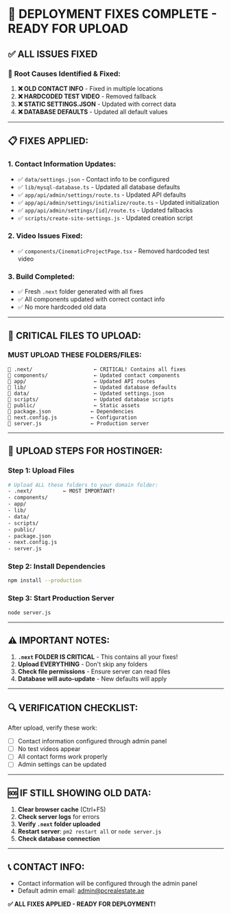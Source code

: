 # 🚀 DEPLOYMENT FIXES COMPLETE - READY FOR UPLOAD

## ✅ **ALL ISSUES FIXED**

### 🔧 **Root Causes Identified & Fixed:**

1. **❌ OLD CONTACT INFO** - Fixed in multiple locations
2. **❌ HARDCODED TEST VIDEO** - Removed fallback
3. **❌ STATIC SETTINGS.JSON** - Updated with correct data
4. **❌ DATABASE DEFAULTS** - Updated all default values

---

## 📋 **FIXES APPLIED:**

### 1. **Contact Information Updates:**
- ✅ `data/settings.json` - Contact info to be configured
- ✅ `lib/mysql-database.ts` - Updated all database defaults
- ✅ `app/api/admin/settings/route.ts` - Updated API defaults
- ✅ `app/api/admin/settings/initialize/route.ts` - Updated initialization
- ✅ `app/api/admin/settings/[id]/route.ts` - Updated fallbacks
- ✅ `scripts/create-site-settings.js` - Updated creation script

### 2. **Video Issues Fixed:**
- ✅ `components/CinematicProjectPage.tsx` - Removed hardcoded test video

### 3. **Build Completed:**
- ✅ Fresh `.next` folder generated with all fixes
- ✅ All components updated with correct contact info
- ✅ No more hardcoded old data

---

## 📁 **CRITICAL FILES TO UPLOAD:**

### **MUST UPLOAD THESE FOLDERS/FILES:**
```
📁 .next/                    ← CRITICAL! Contains all fixes
📁 components/               ← Updated contact components
📁 app/                      ← Updated API routes
📁 lib/                      ← Updated database defaults
📁 data/                     ← Updated settings.json
📁 scripts/                  ← Updated database scripts
📁 public/                   ← Static assets
📄 package.json             ← Dependencies
📄 next.config.js           ← Configuration
📄 server.js                ← Production server
```

---

## 🎯 **UPLOAD STEPS FOR HOSTINGER:**

### **Step 1: Upload Files**
```bash
# Upload ALL these folders to your domain folder:
- .next/          ← MOST IMPORTANT!
- components/
- app/
- lib/
- data/
- scripts/
- public/
- package.json
- next.config.js
- server.js
```

### **Step 2: Install Dependencies**
```bash
npm install --production
```

### **Step 3: Start Production Server**
```bash
node server.js
```

---

## ⚠️ **IMPORTANT NOTES:**

1. **`.next` FOLDER IS CRITICAL** - This contains all your fixes!
2. **Upload EVERYTHING** - Don't skip any folders
3. **Check file permissions** - Ensure server can read files
4. **Database will auto-update** - New defaults will apply

---

## 🔍 **VERIFICATION CHECKLIST:**

After upload, verify these work:
- [ ] Contact information configured through admin panel
- [ ] No test videos appear
- [ ] All contact forms work properly
- [ ] Admin settings can be updated

---

## 🆘 **IF STILL SHOWING OLD DATA:**

1. **Clear browser cache** (Ctrl+F5)
2. **Check server logs** for errors
3. **Verify `.next` folder uploaded**
4. **Restart server**: `pm2 restart all` or `node server.js`
5. **Check database connection**

---

## 📞 **CONTACT INFO:**
- Contact information will be configured through the admin panel
- Default admin email: admin@pcrealestate.ae

**✅ ALL FIXES APPLIED - READY FOR DEPLOYMENT!**